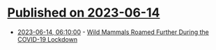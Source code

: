 # [Published on 2023-06-14](index.md)

* [2023-06-14, 06:10:00](https://soylentnews.org/article.pl?sid=23/06/13/041254&from=rss) - [Wild Mammals Roamed Further During the COVID-19 Lockdown](https://soylentnews.org/article.pl?sid=23/06/13/041254&from=rss)
